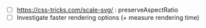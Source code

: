 - [ ] https://css-tricks.com/scale-svg/ : preserveAspectRatio
- [ ] Investigate faster rendering options (+ measure rendering time)